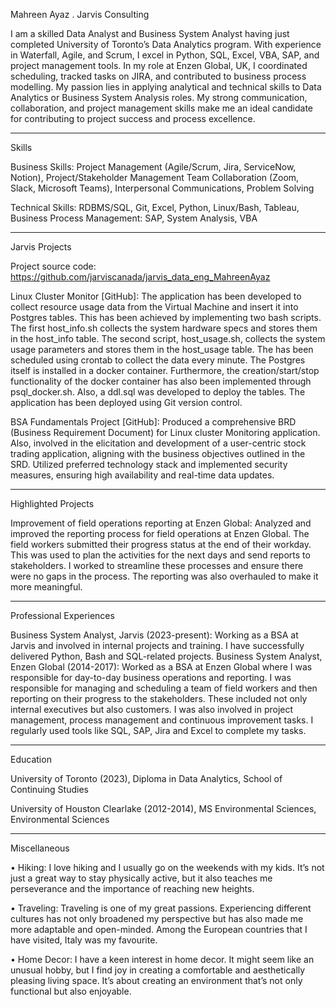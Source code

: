 Mahreen Ayaz . Jarvis Consulting

I am a skilled Data Analyst and Business System Analyst having just completed University of Toronto’s Data Analytics program. With experience in Waterfall, Agile, and Scrum, I excel in Python, SQL, Excel, VBA, SAP, and project management tools. In my role at Enzen Global, UK, I coordinated scheduling, tracked tasks on JIRA, and contributed to business process modelling. My passion lies in applying analytical and technical skills to Data Analytics or Business System Analysis roles. My strong communication, collaboration, and project management skills make me an ideal candidate for contributing to project success and process excellence. 

-----
Skills

Business Skills: Project Management (Agile/Scrum, Jira, ServiceNow, Notion), Project/Stakeholder Management Team Collaboration (Zoom, Slack, Microsoft Teams), Interpersonal Communications, Problem Solving

Technical Skills: RDBMS/SQL, Git, Excel, Python, Linux/Bash, Tableau, Business Process Management: SAP, System Analysis, VBA

-----
Jarvis Projects

Project source code: https://github.com/jarviscanada/jarvis_data_eng_MahreenAyaz 

Linux Cluster Monitor [GitHub]: The application has been developed to collect resource usage data from the Virtual Machine and insert it into Postgres tables. This has been achieved by implementing two bash scripts. The first host_info.sh collects the system hardware specs and stores them in the host_info table. The second script, host_usage.sh, collects the system usage parameters and stores them in the host_usage table. The has been scheduled using crontab to collect the data every minute. The Postgres itself is installed in a docker container. Furthermore, the creation/start/stop functionality of the docker container has also been implemented through psql_docker.sh. Also, a ddl.sql was developed to deploy the tables. The application has been deployed using Git version control. 

BSA Fundamentals Project [GitHub]: Produced a comprehensive BRD (Business Requirement Document) for Linux cluster Monitoring application. Also, involved in the elicitation and development of a user-centric stock trading application, aligning with the business objectives outlined in the SRD. Utilized preferred technology stack and implemented security measures, ensuring high availability and real-time data updates. 

-----
Highlighted Projects 

Improvement of field operations reporting at Enzen Global: Analyzed and improved the reporting process for field operations at Enzen Global. The field workers submitted their progress status at the end of their workday. This was used to plan the activities for the next days and send reports to stakeholders. I worked to streamline these processes and ensure there were no gaps in the process. The reporting was also overhauled to make it more meaningful. 

-----
Professional Experiences 

Business System Analyst, Jarvis (2023-present): Working as a BSA at Jarvis and involved in internal projects and training. I have successfully delivered Python, Bash and SQL-related projects. 
Business System Analyst, Enzen Global (2014-2017): Worked as a BSA at Enzen Global where I was responsible for day-to-day business operations and reporting. I was responsible for managing and scheduling a team of field workers and then reporting on their progress to the stakeholders. These included not only internal executives but also customers. I was also involved in project management, process management and continuous improvement tasks. I regularly used tools like SQL, SAP, Jira and Excel to complete my tasks. 

------
Education 

University of Toronto (2023), Diploma in Data Analytics, School of Continuing Studies 

University of Houston Clearlake (2012-2014), MS Environmental Sciences, Environmental Sciences 

------
Miscellaneous 

• Hiking: I love hiking and I usually go on the weekends with my kids. It’s not just a great way to stay physically active, but it also teaches me perseverance and the importance of reaching new heights. 

• Traveling: Traveling is one of my great passions. Experiencing different cultures has not only broadened my perspective but has also made me more adaptable and open-minded. Among the European countries that I have visited, Italy was my favourite. 

• Home Decor: I have a keen interest in home decor. It might seem like an unusual hobby, but I find joy in creating a comfortable and aesthetically pleasing living space. It’s about creating an environment that’s not only functional but also enjoyable.
